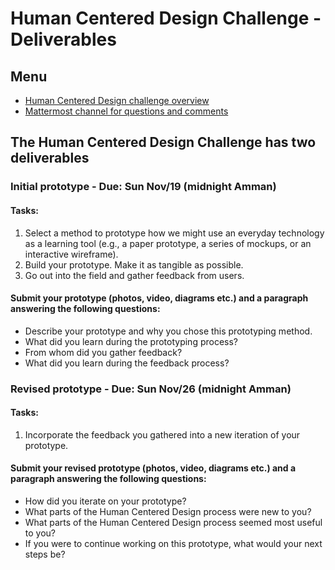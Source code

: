 # Human Centered Design Challenge - Deliverables  

## Menu

* [Human Centered Design challenge overview](https://gitlab.refugeelearning.site/rla/course-central/blob/master/challenge2/README.md)
* [Mattermost channel for questions and comments](https://mattermost.refugeelearning.site/rla/channels/challenge-2-hcd) 

## The Human Centered Design Challenge has **two deliverables** 

### Initial prototype - Due: Sun Nov/19 (midnight Amman)

#### Tasks: 
1. Select a method to prototype how we might use an everyday technology as a learning tool (e.g., a paper prototype, a series of mockups, or an interactive wireframe). 
2. Build your prototype. Make it as tangible as possible. 
3. Go out into the field and gather feedback from users. 

#### Submit your prototype (photos, video, diagrams etc.) and a paragraph answering the following questions: 
* Describe your prototype and why you chose this prototyping method. 
* What did you learn during the prototyping process?
* From whom did you gather feedback? 
* What did you learn during the feedback process? 


### Revised prototype - Due: Sun Nov/26 (midnight Amman)

#### Tasks: 
1. Incorporate the feedback you gathered into a new iteration of your prototype. 

#### Submit your revised prototype (photos, video, diagrams etc.) and a paragraph answering the following questions: 
* How did you iterate on your prototype? 
* What parts of the Human Centered Design process were new to you?
* What parts of the Human Centered Design process seemed most useful to you? 
* If you were to continue working on this prototype, what would your next steps be? 


